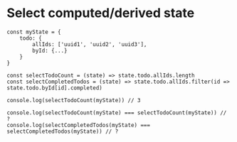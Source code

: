 # Select computed/derived state

```tsx {all|1-6|8|11|13|9|14}
const myState = {
    todo: {
        allIds: ['uuid1', 'uuid2', 'uuid3'],
        byId: {...}
    }
}

const selectTodoCount = (state) => state.todo.allIds.length
const selectCompletedTodos = (state) => state.todo.allIds.filter(id => state.todo.byId[id].completed)

console.log(selectTodoCount(myState)) // 3

console.log(selectTodoCount(myState) === selectTodoCount(myState)) // ?
console.log(selectCompletedTodos(myState) === selectCompletedTodos(myState)) // ?
```

<!--
* true
* false
-->
